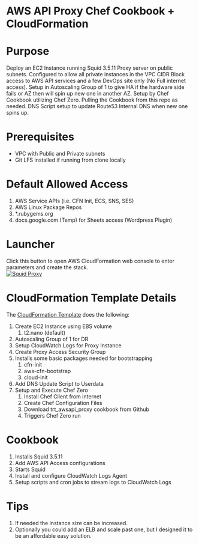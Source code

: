 # AWS API Proxy Chef Cookbook + CloudFormation

# Purpose
Deploy an EC2 Instance running Squid 3.5.11 Proxy server on public subnets.
Configured to allow all private instances in the VPC CIDR Block access to AWS API services and a few DevOps site only (No Full internet access).
Setup in Autoscaling Group of 1 to give HA if the hardware side fails or AZ then will spin up new one in another AZ.
Setup by Chef Cookbook utilizing Chef Zero. Pulling the Cookbook from this repo as needed.
DNS Script setup to update Route53 Internal DNS when new one spins up.

# Prerequisites
* VPC with Public and Private subnets
* Git LFS installed if running from clone locally

# Default Allowed Access
1. AWS Service APIs (i.e. CFN Init, ECS, SNS, SES)
2. AWS Linux Package Repos
3. *.rubygems.org
4. docs.google.com (Temp) for Sheets access (Wordpress Plugin)

# Launcher
Click this button to open AWS CloudFormation web console to enter parameters and create the stack.<br>
[![Squid Proxy](https://s3.amazonaws.com/cloudformation-examples/cloudformation-launch-stack.png)](https://console.aws.amazon.com/cloudformation/home?#/stacks/new?&templateURL=https://s3.amazonaws.com/trt-public/cloudformation-templates/cookbooks/awsapi-squid-proxy.yml)


# CloudFormation Template Details
The [CloudFormation Template](https://github.com/trevenen/trt_awsapi_proxy/blob/master/aws/awsapi-access-proxy-template.yml) does the following:

1. Create EC2 Instance using EBS volume
    1. t2.nano (default)
2. Autoscaling Group of 1 for DR
3. Setup CloudWatch Logs for Proxy Instance
4. Create Proxy Access Security Group
5. Installs some basic packages needed for bootstrapping
    1. cfn-init
    2. aws-cfn-bootstrap
    3. cloud-init
6. Add DNS Update Script to Userdata   
6. Setup and Execute Chef Zero
    1. Install Chef Client from internet
    2. Create Chef Configuration Files
    2. Download trt_awsapi_proxy cookbook from Github
    3. Triggers Chef Zero run

# Cookbook
1. Installs Squid 3.5.11
2. Add AWS API Access configurations
3. Starts Squid
4. Install and configure CloudWatch Logs Agent
5. Setup scripts and cron jobs to stream logs to CloudWatch Logs

# Tips
1. If needed the instance size can be increased.
2. Optionally you could add an ELB and scale past one, but I designed it to be an affordable easy solution.
